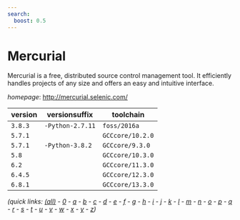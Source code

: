 ```yaml
---
search:
  boost: 0.5
---
```

# Mercurial

Mercurial is a free, distributed source control management tool. It efficiently handles projects of any size and offers an easy and intuitive interface.

*homepage*: <http://mercurial.selenic.com/>

version | versionsuffix | toolchain
--------|---------------|----------
``3.8.3`` | ``-Python-2.7.11`` | ``foss/2016a``
``5.7.1`` |  | ``GCCcore/10.2.0``
``5.7.1`` | ``-Python-3.8.2`` | ``GCCcore/9.3.0``
``5.8`` |  | ``GCCcore/10.3.0``
``6.2`` |  | ``GCCcore/11.3.0``
``6.4.5`` |  | ``GCCcore/12.3.0``
``6.8.1`` |  | ``GCCcore/13.3.0``


*(quick links: [(all)](../index.md) - [0](../0/index.md) - [a](../a/index.md) - [b](../b/index.md) - [c](../c/index.md) - [d](../d/index.md) - [e](../e/index.md) - [f](../f/index.md) - [g](../g/index.md) - [h](../h/index.md) - [i](../i/index.md) - [j](../j/index.md) - [k](../k/index.md) - [l](../l/index.md) - [m](../m/index.md) - [n](../n/index.md) - [o](../o/index.md) - [p](../p/index.md) - [q](../q/index.md) - [r](../r/index.md) - [s](../s/index.md) - [t](../t/index.md) - [u](../u/index.md) - [v](../v/index.md) - [w](../w/index.md) - [x](../x/index.md) - [y](../y/index.md) - [z](../z/index.md))*

